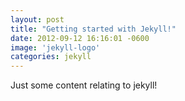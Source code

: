 ```yaml
---
layout: post
title: "Getting started with Jekyll!"
date: 2012-09-12 16:16:01 -0600
image: 'jekyll-logo'
categories: jekyll
---
```


Just some content relating to jekyll!
